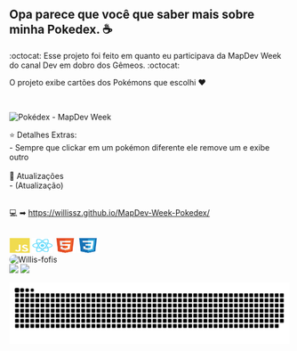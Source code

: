 ## Opa parece que você que saber mais sobre minha Pokedex. ☕
<div align="start">
  :octocat: Esse projeto foi feito em quanto eu participava da MapDev Week do canal Dev em dobro dos Gêmeos.  :octocat:
  
  O projeto exibe cartões dos Pokémons que escolhi ❤️
</div>
</br>
<div>
  
  ![Pokédex - MapDev Week](https://user-images.githubusercontent.com/93554726/158190175-8d4698d5-7c79-4641-8160-3d6da60f3048.gif)
  
</div>
<div align="start">
  ⭐ Detalhes Extras: </br>
    - Sempre que clickar em um pokémon diferente ele remove um e exibe outro
</div></br>

<div align="start">
  📰 Atualizações </br>
    - (Atualização)
</div></br>

💻 ➡ https://willissz.github.io/MapDev-Week-Pokedex/
  
<div style="display: inline_block"><br>
  <img align="start" alt="Willis-Js" height="27" width="37" src="https://raw.githubusercontent.com/devicons/devicon/master/icons/javascript/javascript-plain.svg">
  <img align="start" alt="Willis-React" height="27" width="37" src="https://raw.githubusercontent.com/devicons/devicon/master/icons/react/react-original.svg">
  <img align="start" alt="Willis-HTML" height="27" width="37" src="https://raw.githubusercontent.com/devicons/devicon/master/icons/html5/html5-original.svg">
  <img align="start" alt="Willis-CSS" height="27" width="37" src="https://raw.githubusercontent.com/devicons/devicon/master/icons/css3/css3-original.svg">
</div>

  <img align="start" alt="Willis-fofis" height="150" style="border-radius:50px;" src="https://cdn.discordapp.com/attachments/935199814809964596/954391541122756648/Samuel_Willis_Santos.gif?width=676&height=676">
 
<div> 
  <a href = "mailto:willisdev5@gmail.com"><img src="https://img.shields.io/badge/-Gmail-%23333?style=for-the-badge&logo=gmail&logoColor=white" target="_blank"></a>
  <a href="https://www.linkedin.com/in/samuel-willis123/" target="_blank"><img src="https://img.shields.io/badge/-LinkedIn-%230077B5?style=for-the-badge&logo=linkedin&logoColor=white" target="_blank"></a> 
 
  ![Snake animation](https://github.com/WillisSz/WillisSz/blob/output/github-contribution-grid-snake.svg)
 
</div>

